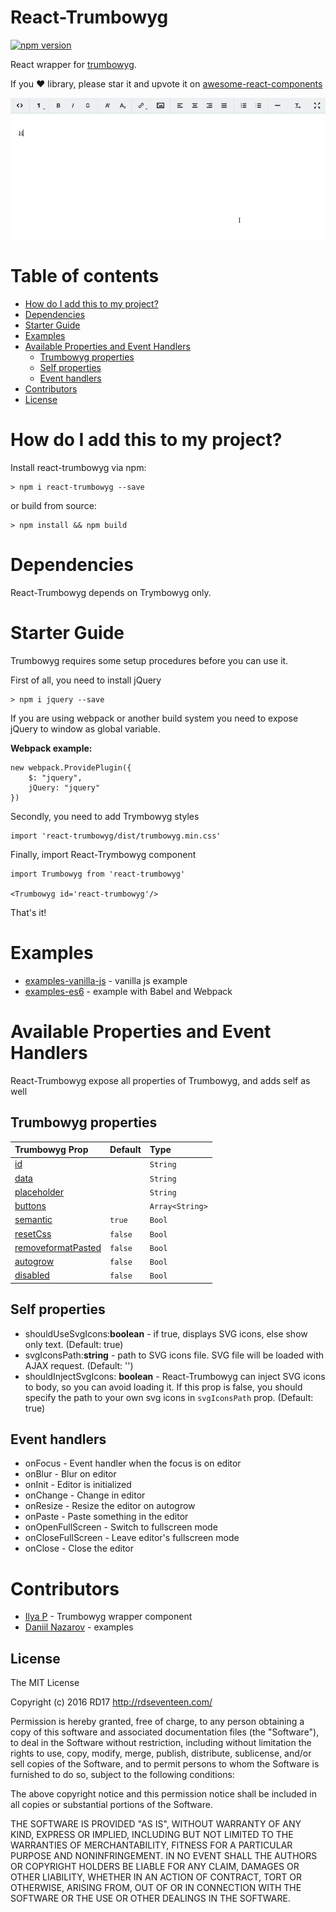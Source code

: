 # React-Trumbowyg

[![npm version](https://badge.fury.io/js/react-trumbowyg.svg)](https://badge.fury.io/js/react-trumbowyg)

React wrapper for [trumbowyg](https://alex-d.github.io/Trumbowyg/ "trumbowyg").

If you :heart: library, please star it and upvote it on [awesome-react-components](http://devarchy.com/react-components)

![Demo](demo.gif)

# Table of contents

- [How do I add this to my project?](#how-do-i-add-this-to-my-project)
- [Dependencies](#dependencies)
- [Starter Guide](#starter-guide)
- [Examples](#examples)
- [Available Properties and Event Handlers](#available-properties-and-event-handlers)
  - [Trumbowyg properties](#trumbowyg-properties)
  - [Self properties](#self-properties)
  - [Event handlers](#event-handlers)
- [Contributors](#contributors)
- [License](#license)

# How do I add this to my project?

Install react-trumbowyg via npm:
```
> npm i react-trumbowyg --save
```

or build from source:

```
> npm install && npm build
```

# Dependencies

React-Trumbowyg depends on Trymbowyg only. 

# Starter Guide

Trumbowyg requires some setup procedures before you can use it. 

First of all, you need to install jQuery  

```
> npm i jquery --save
``` 

If you are using webpack or another build system you need to expose jQuery to window as global variable.

__Webpack example:__
  
```
new webpack.ProvidePlugin({
    $: "jquery",
    jQuery: "jquery"
}) 
```

Secondly, you need to add Trymbowyg styles

```
import 'react-trumbowyg/dist/trumbowyg.min.css'
```

Finally, import React-Trymbowyg component

```
import Trumbowyg from 'react-trumbowyg'

<Trumbowyg id='react-trumbowyg'/>
```

That's it!

# Examples

* [examples-vanilla-js](https://github.com/RD17/react-trumbowyg/tree/master/examples-vanilla-js) - vanilla js example
* [examples-es6](https://github.com/RD17/react-trumbowyg/tree/master/examples-es6) - example with Babel and Webpack

# Available Properties and Event Handlers

React-Trumbowyg expose all properties of Trumbowyg, and adds self as well

## Trumbowyg properties

|                                           Trumbowyg Prop                                                                |    Default    |        Type         |
|:------------------------------------------------------------------------------------------------------------------------|:--------------|:--------------------|
| [id](#id)                                                                                                               |               | ```String```        |
| [data](#data)                                                                                                           |               | ```String```        |
| [placeholder](#placeholder)                                                                                             |               | ```String```        |
| [buttons](https://alex-d.github.io/Trumbowyg/documentation.html#button-pane "buttons")                                  |               | ```Array<String>``` |
| [semantic](https://alex-d.github.io/Trumbowyg/documentation.html#semantic "semantic")                                   | ```true```    | ```Bool```          |
| [resetCss](https://alex-d.github.io/Trumbowyg/documentation.html#reset-css "resetCss")                                  | ```false```   | ```Bool```          |
| [removeformatPasted](https://alex-d.github.io/Trumbowyg/documentation.html#remove-format-pasted "removeformatPasted")   | ```false```   | ```Bool```          |
| [autogrow](https://alex-d.github.io/Trumbowyg/documentation.html#auto-adjust-height "autogrow")                         | ```false```   | ```Bool```          |
| [disabled](https://alex-d.github.io/Trumbowyg/documentation.html#enable-disable-edition "disabled")                     | ```false```   | ```Bool```          |

## Self properties

 * shouldUseSvgIcons:**boolean** - if true, displays SVG icons, else show only text. (Default: true)
 * svgIconsPath:**string** - path to SVG icons file. SVG file will be loaded with AJAX request. (Default: '') 
 * shouldInjectSvgIcons: **boolean** - React-Trumbowyg can inject SVG icons to body, so you can avoid loading it. If this prop is false, you should specify the path to your own svg icons in ```svgIconsPath``` prop. (Default: true)

## Event handlers
 * onFocus - Event handler when the focus is on editor
 * onBlur - Blur on editor 
 * onInit - Editor is initialized
 * onChange - Change in editor
 * onResize - Resize the editor on autogrow
 * onPaste - Paste something in the editor
 * onOpenFullScreen - Switch to fullscreen mode
 * onCloseFullScreen - Leave editor's fullscreen mode
 * onClose - Close the editor

# Contributors
* [Ilya P](http://sochix.ru) - Trumbowyg wrapper component
* [Daniil Nazarov](https://github.com/eezzyybreezzyy) - examples 

## License

The MIT License

Copyright (c) 2016 RD17 http://rdseventeen.com/

Permission is hereby granted, free of charge, to any person obtaining a copy of this software and associated documentation files (the "Software"), to deal in the Software without restriction, including without limitation the rights to use, copy, modify, merge, publish, distribute, sublicense, and/or sell copies of the Software, and to permit persons to whom the Software is furnished to do so, subject to the following conditions:

The above copyright notice and this permission notice shall be included in all copies or substantial portions of the Software.

THE SOFTWARE IS PROVIDED "AS IS", WITHOUT WARRANTY OF ANY KIND, EXPRESS OR IMPLIED, INCLUDING BUT NOT LIMITED TO THE WARRANTIES OF MERCHANTABILITY, FITNESS FOR A PARTICULAR PURPOSE AND NONINFRINGEMENT. IN NO EVENT SHALL THE AUTHORS OR COPYRIGHT HOLDERS BE LIABLE FOR ANY CLAIM, DAMAGES OR OTHER LIABILITY, WHETHER IN AN ACTION OF CONTRACT, TORT OR OTHERWISE, ARISING FROM, OUT OF OR IN CONNECTION WITH THE SOFTWARE OR THE USE OR OTHER DEALINGS IN THE SOFTWARE.
